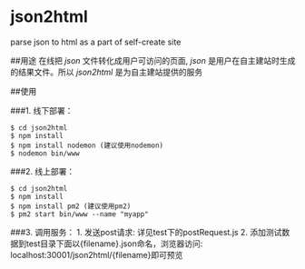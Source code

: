 # json2html
parse json to html as a part of self-create site

##用途
在线把 *json* 文件转化成用户可访问的页面, *json* 是用户在自主建站时生成的结果文件。所以 *json2html* 是为自主建站提供的服务

##使用

###1. 线下部署：

	$ cd json2html
	$ npm install
	$ npm install nodemon (建议使用nodemon)
	$ nodemon bin/www

###2. 线上部署：

	$ cd json2html
	$ npm install
	$ npm install pm2 (建议使用pm2)
	$ pm2 start bin/www --name "myapp"

###3. 调用服务：
	1. 发送post请求: 详见test下的postRequest.js
	2. 添加测试数据到test目录下面以{filename}.json命名，浏览器访问:	localhost:30001/json2html/{filename}即可预览
